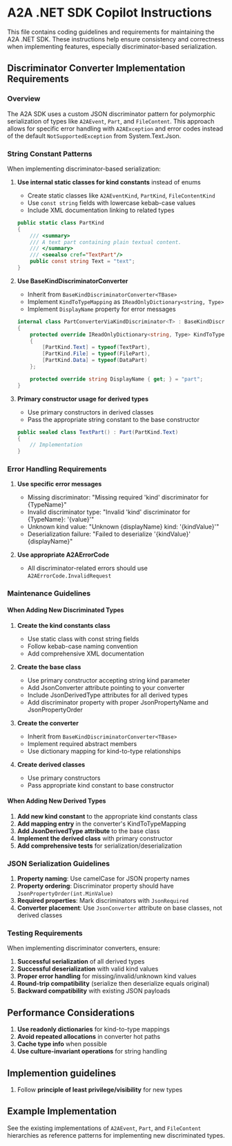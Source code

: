 # A2A .NET SDK Copilot Instructions

This file contains coding guidelines and requirements for maintaining the A2A .NET SDK. These instructions help ensure consistency and correctness when implementing features, especially discriminator-based serialization.

## Discriminator Converter Implementation Requirements

### Overview
The A2A SDK uses a custom JSON discriminator pattern for polymorphic serialization of types like `A2AEvent`, `Part`, and `FileContent`. This approach allows for specific error handling with `A2AException` and error codes instead of the default `NotSupportedException` from System.Text.Json.

### String Constant Patterns

When implementing discriminator-based serialization:

1. **Use internal static classes for kind constants** instead of enums
   - Create static classes like `A2AEventKind`, `PartKind`, `FileContentKind`
   - Use `const string` fields with lowercase kebab-case values
   - Include XML documentation linking to related types

   ```csharp
   public static class PartKind
   {
       /// <summary>
       /// A text part containing plain textual content.
       /// </summary>
       /// <seealso cref="TextPart"/>
       public const string Text = "text";
   }
   ```

2. **Use BaseKindDiscriminatorConverter**
   - Inherit from `BaseKindDiscriminatorConverter<TBase>`
   - Implement `KindToTypeMapping` as `IReadOnlyDictionary<string, Type>`
   - Implement `DisplayName` property for error messages

   ```csharp
   internal class PartConverterViaKindDiscriminator<T> : BaseKindDiscriminatorConverter<T> where T : Part
   {
       protected override IReadOnlyDictionary<string, Type> KindToTypeMapping { get; } = new Dictionary<string, Type>
       {
           [PartKind.Text] = typeof(TextPart),
           [PartKind.File] = typeof(FilePart),
           [PartKind.Data] = typeof(DataPart)
       };

       protected override string DisplayName { get; } = "part";
   }
   ```

3. **Primary constructor usage for derived types**
   - Use primary constructors in derived classes
   - Pass the appropriate string constant to the base constructor

   ```csharp
   public sealed class TextPart() : Part(PartKind.Text)
   {
       // Implementation
   }
   ```

### Error Handling Requirements

1. **Use specific error messages**
   - Missing discriminator: "Missing required 'kind' discriminator for {TypeName}"
   - Invalid discriminator type: "Invalid 'kind' discriminator for {TypeName}: '{value}'"
   - Unknown kind value: "Unknown {displayName} kind: '{kindValue}'"
   - Deserialization failure: "Failed to deserialize '{kindValue}' {displayName}"

2. **Use appropriate A2AErrorCode**
   - All discriminator-related errors should use `A2AErrorCode.InvalidRequest`

### Maintenance Guidelines

#### When Adding New Discriminated Types

1. **Create the kind constants class**
   - Use static class with const string fields
   - Follow kebab-case naming convention
   - Add comprehensive XML documentation

2. **Create the base class**
   - Use primary constructor accepting string kind parameter
   - Add JsonConverter attribute pointing to your converter
   - Include JsonDerivedType attributes for all derived types
   - Add discriminator property with proper JsonPropertyName and JsonPropertyOrder

3. **Create the converter**
   - Inherit from `BaseKindDiscriminatorConverter<TBase>`
   - Implement required abstract members
   - Use dictionary mapping for kind-to-type relationships

4. **Create derived classes**
   - Use primary constructors
   - Pass appropriate kind constant to base constructor

#### When Adding New Derived Types

1. **Add new kind constant** to the appropriate kind constants class
2. **Add mapping entry** in the converter's KindToTypeMapping
3. **Add JsonDerivedType attribute** to the base class
4. **Implement the derived class** with primary constructor
5. **Add comprehensive tests** for serialization/deserialization

### JSON Serialization Guidelines

1. **Property naming**: Use camelCase for JSON property names
2. **Property ordering**: Discriminator property should have `JsonPropertyOrder(int.MinValue)`
3. **Required properties**: Mark discriminators with `JsonRequired`
4. **Converter placement**: Use `JsonConverter` attribute on base classes, not derived classes

### Testing Requirements

When implementing discriminator converters, ensure:

1. **Successful serialization** of all derived types
2. **Successful deserialization** with valid kind values
3. **Proper error handling** for missing/invalid/unknown kind values
4. **Round-trip compatibility** (serialize then deserialize equals original)
5. **Backward compatibility** with existing JSON payloads

## Performance Considerations

1. **Use readonly dictionaries** for kind-to-type mappings
2. **Avoid repeated allocations** in converter hot paths
3. **Cache type info** when possible
4. **Use culture-invariant operations** for string handling

## Implemention guidelines

1. Follow **principle of least privilege/visibility** for new types

## Example Implementation

See the existing implementations of `A2AEvent`, `Part`, and `FileContent` hierarchies as reference patterns for implementing new discriminated types.